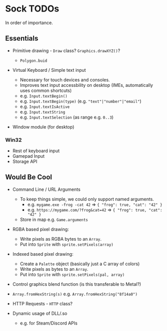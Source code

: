 
# Sock TODOs

In order of importance.

## Essentials

* Primitive drawing - `Draw` class? `Graphics.drawXYZ()`?
  * `Polygon.buid`

* Virtual Keyboard / Simple text input
	* Necessary for touch devices and consoles.
	* Improves text input accessbility on desktop (IMEs, automatically uses common shortcuts)
	* e.g. `Input.textBegin()`
	* e.g. `Input.textBegin(type)` (e.g. `"text"|"number"|"email"`)
	* e.g. `Input.textIsActive`
	* e.g. `Input.textString`
	* e.g. `Input.textSelection` (as range e.g. `0..3`)

* Window module (for desktop)

### Win32

* Rest of keyboard input
* Gamepad Input
* Storage API


## Would Be Cool

* Command Line / URL Arguments
	* To keep things simple, we could only support named arguments.
		* e.g. `mygame.exe -frog -cat 42` => `{ "frog": true, "cat": "42" }`
		* e.g. `https://mygame.com/?frog&cat=42` => `{ "frog": true, "cat": "42" }`
	* Store in map e.g. `Game.arguments`

* RGBA based pixel drawing:
	* Write pixels as RGBA bytes to an `Array`.
	* Put into `Sprite` with `sprite.setPixels(array)`

* Indexed based pixel drawing:
	* Create a `Palette` object (basically just a C array of colors)
	* Write pixels as bytes to an `Array`.
	* Put into `Sprite` with `sprite.setPixels(pal, array)`

* Control graphics blend function (is this transferable to Metal?)

* `Array.fromHexString(s)` e.g. `Array.fromHexString("8f14a0")`

* HTTP Requests - `HTTP` class?

* Dynamic usage of DLL/.so
	* e.g. for Steam/Discord APIs
